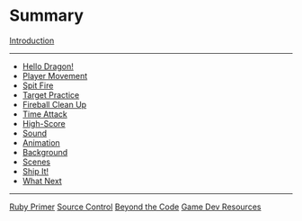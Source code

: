 # Summary

[Introduction](./introduction.md)

---

- [Hello Dragon!](./01-hello-dragon.md)
- [Player Movement](./02-player-movement.md)
- [Spit Fire](./03-spit-fire.md)
- [Target Practice](./04-target-practice.md)
- [Fireball Clean Up](./05-fireball-clean-up.md)
- [Time Attack](./06-time-attack.md)
- [High-Score]()
- [Sound]()
- [Animation]()
- [Background]()
- [Scenes]()
- [Ship It!]()
- [What Next]()

-----------

[Ruby Primer](./ruby-primer.md)
[Source Control](./source-control.md)
[Beyond the Code]()
[Game Dev Resources](./game-dev-resources.md)
